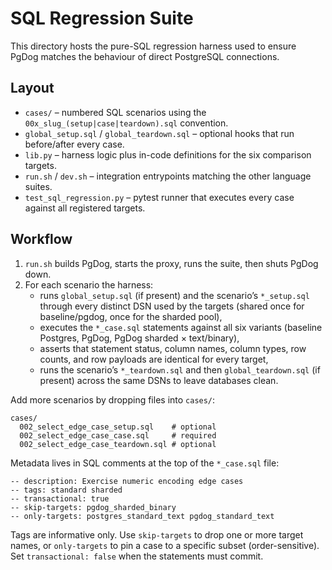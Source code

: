 # SQL Regression Suite

This directory hosts the pure-SQL regression harness used to ensure PgDog matches the behaviour of direct PostgreSQL connections.

## Layout

- `cases/` – numbered SQL scenarios using the `00x_slug_(setup|case|teardown).sql` convention.
- `global_setup.sql` / `global_teardown.sql` – optional hooks that run before/after every case.
- `lib.py` – harness logic plus in-code definitions for the six comparison targets.
- `run.sh` / `dev.sh` – integration entrypoints matching the other language suites.
- `test_sql_regression.py` – pytest runner that executes every case against all registered targets.

## Workflow

1. `run.sh` builds PgDog, starts the proxy, runs the suite, then shuts PgDog down.
2. For each scenario the harness:
   - runs `global_setup.sql` (if present) and the scenario’s `*_setup.sql` through every distinct DSN used by the targets (shared once for baseline/pgdog, once for the sharded pool),
   - executes the `*_case.sql` statements against all six variants (baseline Postgres, PgDog, PgDog sharded × text/binary),
   - asserts that statement status, column names, column types, row counts, and row payloads are identical for every target,
   - runs the scenario’s `*_teardown.sql` and then `global_teardown.sql` (if present) across the same DSNs to leave databases clean.

Add more scenarios by dropping files into `cases/`:

```
cases/
  002_select_edge_case_setup.sql    # optional
  002_select_edge_case_case.sql     # required
  002_select_edge_case_teardown.sql # optional
```

Metadata lives in SQL comments at the top of the `*_case.sql` file:

```
-- description: Exercise numeric encoding edge cases
-- tags: standard sharded
-- transactional: true
-- skip-targets: pgdog_sharded_binary
-- only-targets: postgres_standard_text pgdog_standard_text
```

Tags are informative only. Use `skip-targets` to drop one or more target names, or `only-targets` to pin a case to a specific subset (order-sensitive). Set `transactional: false` when the statements must commit.
